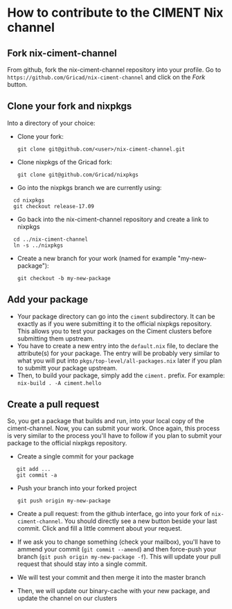How to contribute to the CIMENT Nix channel
===========================================

Fork nix-ciment-channel
-----------------------
From github, fork the nix-ciment-channel repository into your profile. Go to ```https://github.com/Gricad/nix-ciment-channel``` and click on the *Fork* button.


Clone your fork and nixpkgs
---------------------------
Into a directory of your choice:

* Clone your fork:

    ```git clone git@github.com/<user>/nix-ciment-channel.git```
* Clone nixpkgs of the Gricad fork:

    ```git clone git@github.com/Gricad/nixpkgs```
* Go into the nixpkgs branch we are currently using:
```
  cd nixpkgs
  git checkout release-17.09
```
* Go back into the nix-ciment-channel repository and create a link to nixpkgs
```
  cd ../nix-ciment-channel
  ln -s ../nixpkgs
```
* Create a new branch for your work (named for example "my-new-package"):

    ```git checkout -b my-new-package```


Add your package
----------------
* Your package directory can go into the ```ciment``` subdirectory. It can be exactly as if you were submitting it to the official nixpkgs repository. This allows you to test your packages on the Ciment clusters before submitting them upstream. 
* You have to create a new entry into the ```default.nix``` file, to declare the attribute(s) for your package. The entry will be probably very similar to what you will put into ```pkgs/top-level/all-packages.nix``` later if you plan to submitt your package upstream.
* Then, to build your package, simply add the ```ciment.``` prefix. For example:
    ```nix-build . -A ciment.hello```

Create a pull request
---------------------
So, you get a package that builds and run, into your local copy of the ciment-channel. Now, you can submit your work. Once again, this process is very similar to the process you'll have to follow if you plan to submit your package to the official nixpkgs repository.
* Create a single commit for your package
```
   git add ...
   git commit -a
```
* Push your branch into your forked project

    ```git push origin my-new-package```
* Create a pull request: from the github interface, go into your fork of ```nix-ciment-channel```. You should directly see a new button beside your last commit. Click and fill a little comment about your request.
* If we ask you to change something (check your mailbox), you'll have to ammend your commit (```git commit --amend```) and then force-push your branch (```git push origin my-new-package -f```). This will update your pull request that should stay into a single commit.
* We will test your commit and then merge it into the master branch
* Then, we will update our binary-cache with your new package, and update the channel on our clusters
